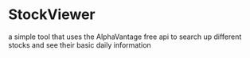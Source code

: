 # StockViewer
a simple tool that uses the AlphaVantage free api to search up different stocks and see their basic daily information
